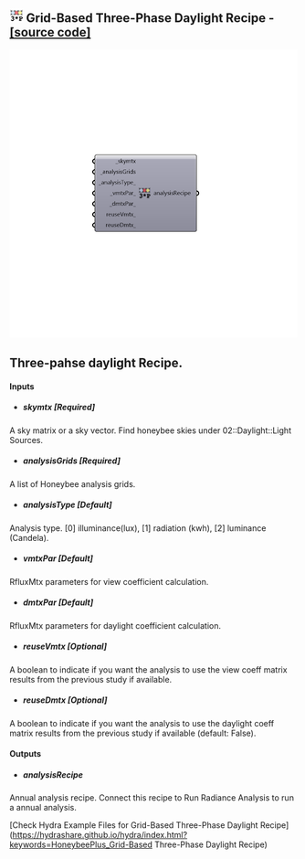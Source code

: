 ## ![](../../images/icons/Grid-Based_Three-Phase_Daylight_Recipe.png) Grid-Based Three-Phase Daylight Recipe - [[source code]](https://github.com/ladybug-tools/honeybee-grasshopper/tree/master/plugin/grasshopper/src/HoneybeePlus_Grid-Based%20Three-Phase%20Daylight%20Recipe.py)

![](../../images/components/Grid-Based_Three-Phase_Daylight_Recipe.png)

Three-pahse daylight Recipe.
 -

#### Inputs
* ##### skymtx [Required]
A sky matrix or a sky vector. Find honeybee skies under 02::Daylight::Light Sources.
* ##### analysisGrids [Required]
A list of Honeybee analysis grids.
* ##### analysisType [Default]
Analysis type. [0] illuminance(lux), [1] radiation (kwh),
 [2] luminance (Candela).
* ##### vmtxPar [Default]
RfluxMtx parameters for view coefficient calculation.
* ##### dmtxPar [Default]
RfluxMtx parameters for daylight coefficient calculation.
* ##### reuseVmtx [Optional]
A boolean to indicate if you want the analysis to use the view
 coeff matrix results from the previous study if available.
* ##### reuseDmtx [Optional]
A boolean to indicate if you want the analysis to use the daylight
 coeff matrix results from the previous study if available (default: False).

#### Outputs
* ##### analysisRecipe
Annual analysis recipe. Connect this recipe to Run Radiance
 Analysis to run a annual analysis.


[Check Hydra Example Files for Grid-Based Three-Phase Daylight Recipe](https://hydrashare.github.io/hydra/index.html?keywords=HoneybeePlus_Grid-Based Three-Phase Daylight Recipe)
